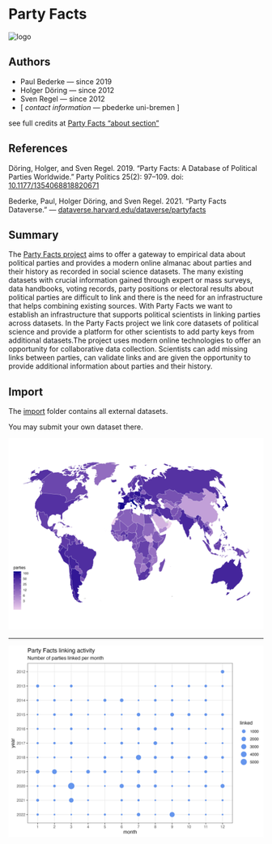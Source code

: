 # Party Facts

<img src="partyfacts_logo.jpg" alt="logo" width="200"/>

## Authors

+ Paul Bederke — since 2019
+ Holger Döring — since 2012
+ Sven Regel — since 2012
+ [ _contact information_ — pbederke uni-bremen ]

see full credits at [Party Facts “about section”](https://partyfacts.herokuapp.com/documentation/about/)

## References

Döring, Holger, and Sven Regel. 2019. “Party Facts: A Database of Political Parties Worldwide.” Party Politics 25(2): 97–109. doi: [10.1177/1354068818820671](https://doi.org/10.1177/1354068818820671)

Bederke, Paul, Holger Döring, and Sven Regel. 2021. “Party Facts Dataverse.” — [dataverse.harvard.edu/dataverse/partyfacts](https://dataverse.harvard.edu/dataverse/partyfacts)

## Summary

The [Party Facts project](https://partyfacts.herokuapp.com/) aims to offer a gateway to empirical data about political parties and provides a modern online almanac about parties and their history as recorded in social science datasets. The many existing datasets with crucial information gained through expert or mass surveys, data handbooks, voting records, party positions or electoral results about political parties are difficult to link and there is the need for an infrastructure that helps combining existing sources. With Party Facts we want to establish an infrastructure that supports political scientists in linking parties across datasets. In the Party Facts project we link core datasets of political science and provide a platform for other scientists to add party keys from additional datasets.The project uses modern online technologies to offer an opportunity for collaborative data collection. Scientists can add missing links between parties, can validate links and are given the opportunity to provide additional information about parties and their history.

## Import

The [import](import) folder contains all external datasets.

You may submit your own dataset there.

![Party Facts world map](codebook/graph-worldmap.png)

---

![Party Facts linking activity](codebook/graph-linking-activity.png)
